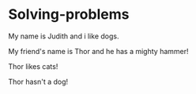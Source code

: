 # Solving-problems

My name is Judith and i like dogs. 

My friend's name is Thor and he has a mighty hammer!


Thor likes cats!

Thor hasn't a dog!

